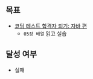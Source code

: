 ## 목표

- [코딩 테스트 합격자 되기: 자바 편](https://ebook-product.kyobobook.co.kr/dig/epd/sam/E000006973689?tabType=SAM) 
  - `05장 배열` 읽고 실습
  
## 달성 여부
- 실패 
